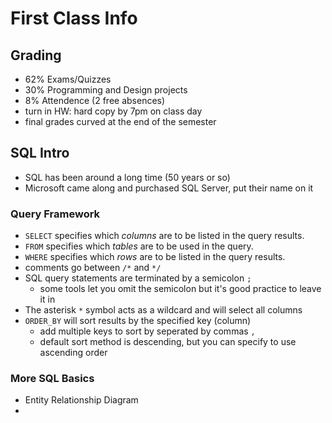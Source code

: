 # First Class Info
## Grading
* 62% Exams/Quizzes
* 30% Programming and Design projects
* 8% Attendence (2 free absences)
* turn in HW: hard copy by 7pm on class day
* final grades curved at the end of the semester

## SQL Intro
* SQL has been around a long time (50 years or so)
* Microsoft came along and purchased SQL Server, put their name on it

### Query Framework
* `SELECT` specifies which _columns_ are to be listed in the query results.
* `FROM` specifies which _tables_ are to be used in the query.
* `WHERE` specifies which _rows_ are to be listed in the query results.
* comments go between `/*` and `*/`
* SQL query statements are terminated by a semicolon `;`
  * some tools let you omit the semicolon but it's good practice to leave it in
* The asterisk `*` symbol acts as a wildcard and will select all columns
* `ORDER_BY` will sort results by the specified key (column)
  * add multiple keys to sort by seperated by commas `,`
  * default sort method is descending, but you can specify to use ascending order 

### More SQL Basics
* Entity Relationship Diagram
* 